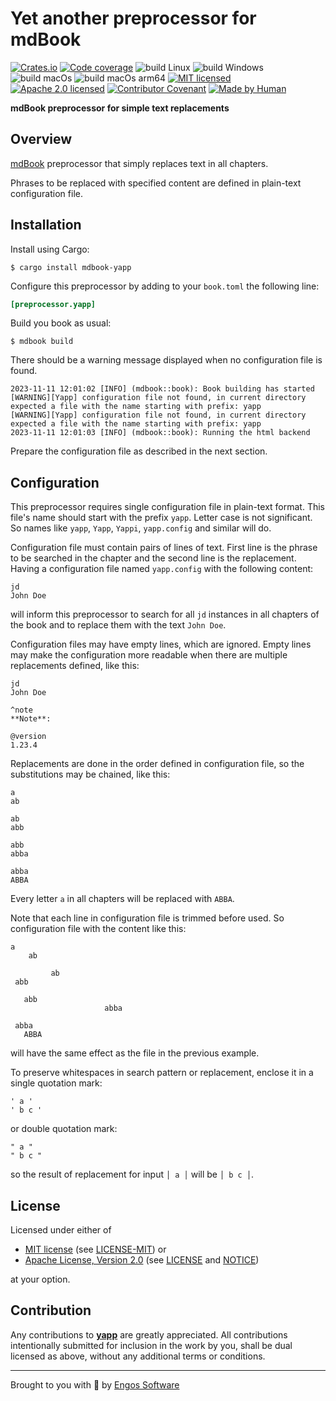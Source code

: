 # Yet another preprocessor for mdBook

[![Crates.io][crates-badge]][crates-url]
[![Code coverage][cov-badge-mdbook-yapp]][cov-url]
![build Linux][build-badge-linux]
![build Windows][build-badge-windows]
![build macOs][build-badge-macos]
![build macOs arm64][build-badge-macos-arm64]
[![MIT licensed][mit-badge]][mit-license-url]
[![Apache 2.0 licensed][apache-badge]][apache-license-url]
[![Contributor Covenant][cc-badge]][cc-url]
[![Made by Human][made-by-human-badge]][made-by-human-url]

[crates-badge]: https://img.shields.io/crates/v/mdbook-yapp.svg
[crates-url]: https://crates.io/crates/mdbook-yapp
[mit-badge]: https://img.shields.io/badge/License-MIT-blue.svg
[mit-url]: https://opensource.org/licenses/MIT
[mit-license-url]: https://github.com/EngosSoftware/yapp/blob/main/LICENSE-MIT
[apache-badge]: https://img.shields.io/badge/License-Apache%202.0-blue.svg
[apache-url]: https://www.apache.org/licenses/LICENSE-2.0
[apache-license-url]: https://github.com/EngosSoftware/yapp/blob/main/LICENSE
[apache-notice-url]: https://github.com/EngosSoftware/yapp/blob/main/NOTICE
[build-badge-linux]: https://github.com/EngosSoftware/kivi/actions/workflows/build-linux.yml/badge.svg
[build-badge-windows]: https://github.com/EngosSoftware/kivi/actions/workflows/build-windows.yml/badge.svg
[build-badge-macos]: https://github.com/EngosSoftware/kivi/actions/workflows/build-macos.yml/badge.svg
[build-badge-macos-arm64]: https://github.com/EngosSoftware/kivi/actions/workflows/build-macos-arm64.yml/badge.svg
[cov-url]: https://crates.io/crates/coverio
[cov-badge-mdbook-yapp]: https://img.shields.io/badge/cov-23%25%20%E2%94%82%2033%25%20%E2%94%82%2021%25-f52020.svg
[cc-badge]: https://img.shields.io/badge/Contributor%20Covenant-2.1-blue.svg
[cc-url]: https://github.com/EngosSoftware/yapp/blob/main/CODE_OF_CONDUCT.md
[made-by-human-badge]: https://img.shields.io/badge/Made_by-HUMAN-red.svg
[made-by-human-url]: https://github.com/DariuszDepta
[repository-url]: https://github.com/EngosSoftware/yapp
[mdBook]: https://github.com/rust-lang/mdBook

**mdBook preprocessor for simple text replacements**

## Overview

[mdBook] preprocessor that simply replaces text in all chapters.

Phrases to be replaced with specified content are defined in plain-text configuration file.

## Installation

Install using Cargo:

```shell
$ cargo install mdbook-yapp
```

Configure this preprocessor by adding to your `book.toml` the following line:

```toml
[preprocessor.yapp]
```

Build you book as usual:

```shell
$ mdbook build
```

There should be a warning message displayed when no configuration file is found.

```shell
2023-11-11 12:01:02 [INFO] (mdbook::book): Book building has started
[WARNING][Yapp] configuration file not found, in current directory expected a file with the name starting with prefix: yapp
[WARNING][Yapp] configuration file not found, in current directory expected a file with the name starting with prefix: yapp
2023-11-11 12:01:03 [INFO] (mdbook::book): Running the html backend
```

Prepare the configuration file as described in the next section.

## Configuration

This preprocessor requires single configuration file in plain-text format.
This file's name should start with the prefix `yapp`. Letter case is not significant.
So names like `yapp`, `Yapp`, `Yappi`, `yapp.config` and similar will do.

Configuration file must contain pairs of lines of text.
First line is the phrase to be searched in the chapter and the second line is the replacement.
Having a configuration file named `yapp.config` with the following content:

```text
jd
John Doe
```

will inform this preprocessor to search for all `jd` instances in all chapters of the book
and to replace them with the text `John Doe`.

Configuration files may have empty lines, which are ignored.
Empty lines may make the configuration more readable when there are multiple replacements defined, like this:

```text
jd
John Doe

^note
**Note**:

@version
1.23.4
```

Replacements are done in the order defined in configuration file, so the substitutions may be chained, like this:

```text
a
ab

ab
abb

abb
abba

abba
ABBA
```

Every letter `a` in all chapters will be replaced with `ABBA`.

Note that each line in configuration file is trimmed before used. So configuration file with the content like this:

```text
a
    ab

         ab
 abb

   abb
                     abba

 abba
   ABBA
```

will have the same effect as the file in the previous example.

To preserve whitespaces in search pattern or replacement, enclose it in a single quotation mark:

```text
' a '
' b c '
```

or double quotation mark:

```text
" a "
" b c "
```

so the result of replacement for input `│ a │` will be `│ b c │`.

## License

Licensed under either of

- [MIT license][mit-url] (see [LICENSE-MIT][mit-license-url]) or
- [Apache License, Version 2.0][apache-url] (see [LICENSE][apache-license-url] and [NOTICE][apache-notice-url])

at your option.

## Contribution

Any contributions to [**yapp**][repository-url] are greatly appreciated.
All contributions intentionally submitted for inclusion in the work by you,
shall be dual licensed as above, without any additional terms or conditions.

---

Brought to you with 💙 by [Engos Software](https://engos.de)
